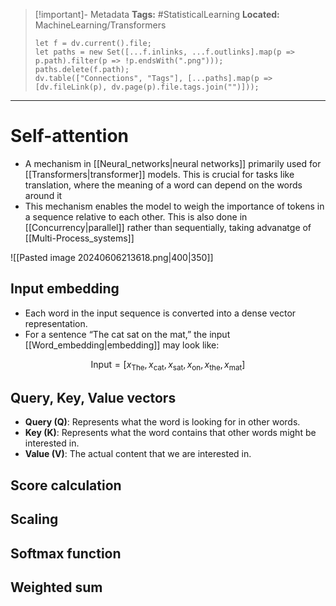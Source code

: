 > [!important]- Metadata
> **Tags:** #StatisticalLearning 
> **Located:** MachineLearning/Transformers
> ```dataviewjs
> let f = dv.current().file;
> let paths = new Set([...f.inlinks, ...f.outlinks].map(p => p.path).filter(p => !p.endsWith(".png")));
> paths.delete(f.path);
> dv.table(["Connections", "Tags"], [...paths].map(p => [dv.fileLink(p), dv.page(p).file.tags.join("")]));
> ```

___
# Self-attention
- A mechanism in [[Neural_networks|neural networks]] primarily used for [[Transformers|transformer]] models. This is crucial for tasks like translation, where the meaning of a word can depend on the words around it
- This mechanism enables the model to weigh the importance of tokens in a sequence relative to each other. This is also done in [[Concurrency|parallel]] rather than sequentially, taking advanatge of [[Multi-Process_systems]]

![[Pasted image 20240606213618.png|400|350]]


## Input embedding 
- Each word in the input sequence is converted into a dense vector representation.
- For a sentence “The cat sat on the mat,” the input [[Word_embedding|embedding]] may look like:

$$\text{Input}=[x_{\text{The}},x_{\text{cat}},x_{\text{sat}},x_{\text{on}},x_{\text{the}},x_{\text{mat}}]$$
## Query, Key, Value vectors 
- **Query (Q)**: Represents what the word is looking for in other words.
- **Key (K)**: Represents what the word contains that other words might be interested in.
- **Value (V)**: The actual content that we are interested in.


## Score calculation 


## Scaling 

## Softmax function

## Weighted sum